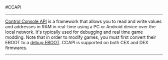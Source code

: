 #CCAPI
___
[Control Console API](http://store.brewology.com/ahomebrew.php?brewid=254) is a framework that allows you to read and write values and addresses in RAM in real-time using a PC or Android device over the local network. It's typically used for debugging and real time game modding. Note that in order to modify games, you must first convert their EBOOT to a [debug EBOOT](https://www.reddit.com/r/ps3homebrew/wiki/eboots). CCAPI is supported on both CEX and DEX firmwares.


___





